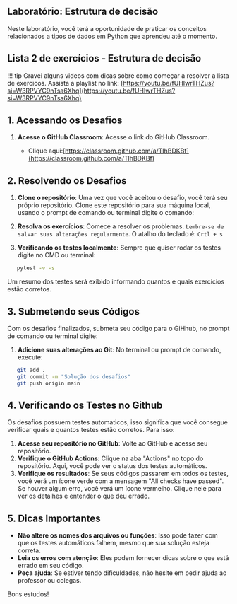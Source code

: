 ## Laboratório: Estrutura de decisão

Neste laboratório, você terá a oportunidade de praticar os conceitos relacionados a tipos de dados em Python que aprendeu até o momento.


## Lista 2 de exercícios - Estrutura de decisão


!!! tip
    Gravei alguns videos com dicas sobre como começar a resolver a lista de exercicos. Assista a playlist no link: [https://youtu.be/fUHIwrTHZus?si=W3RPVYC9nTsa6Xhq](https://youtu.be/fUHIwrTHZus?si=W3RPVYC9nTsa6Xhq)


## 1. Acessando os Desafios

1. **Acesse o GitHub Classroom**: Acesse o link do GitHub Classroom. 
    
   - Clique aqui:[https://classroom.github.com/a/TlhBDKBf](https://classroom.github.com/a/TlhBDKBf)


## 2. Resolvendo os Desafios

1. **Clone o repositório**: Uma vez que você aceitou o desafio, você terá seu próprio repositório. Clone este repositório para sua máquina local, usando o prompt de comando ou terminal digite o comando:
 
1. **Resolva os exercícios**: Comece a resolver os problemas. ``Lembre-se de salvar suas alterações regularmente``. O atalho do teclado é: ``Crtl + s``

1. **Verificando os testes localmente**: Sempre que quiser rodar os testes digite no CMD ou terminal:

```bash
   pytest -v -s
```
Um resumo dos testes será exibido informando quantos e quais exercicios estão corretos.
 

## 3. Submetendo seus Códigos

Com os desafios finalizados, submeta seu código para o GiHhub, no prompt de comando ou terminal digite:

1. **Adicione suas alterações ao Git**: No terminal ou prompt de comando, execute:

```bash
   git add .
   git commit -m "Solução dos desafios"
   git push origin main
```

## 4. Verificando os Testes no Github

Os desafios possuem testes automaticos, isso significa que você consegue verificar quais e quantos testes estão corretos. Para isso:

1. **Acesse seu repositório no GitHub**: Volte ao GitHub e acesse seu repositório.
2. **Verifique o GitHub Actions**: Clique na aba "Actions" no topo do repositório. Aqui, você pode ver o status dos testes automáticos.
3. **Verifique os resultados**: Se seus códigos passarem em todos os testes, você verá um ícone verde com a mensagem "All checks have passed". Se houver algum erro, você verá um ícone vermelho. Clique nele para ver os detalhes e entender o que deu errado.

## 5. Dicas Importantes

- **Não altere os nomes dos arquivos ou funções**: Isso pode fazer com que os testes automáticos falhem, mesmo que sua solução esteja correta.
- **Leia os erros com atenção**: Eles podem fornecer dicas sobre o que está errado em seu código.
- **Peça ajuda**: Se estiver tendo dificuldades, não hesite em pedir ajuda ao professor ou colegas.


Bons estudos!








